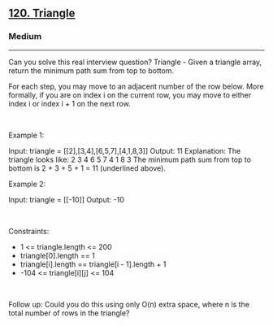 <h2><a href="https://leetcode.com/problems/triangle/">120. Triangle</a></h2><h3>Medium</h3><hr>Can you solve this real interview question? Triangle - Given a triangle array, return the minimum path sum from top to bottom.

For each step, you may move to an adjacent number of the row below. More formally, if you are on index i on the current row, you may move to either index i or index i + 1 on the next row.

 

Example 1:


Input: triangle = [[2],[3,4],[6,5,7],[4,1,8,3]]
Output: 11
Explanation: The triangle looks like:
   2
  3 4
 6 5 7
4 1 8 3
The minimum path sum from top to bottom is 2 + 3 + 5 + 1 = 11 (underlined above).


Example 2:


Input: triangle = [[-10]]
Output: -10


 

Constraints:

 * 1 <= triangle.length <= 200
 * triangle[0].length == 1
 * triangle[i].length == triangle[i - 1].length + 1
 * -104 <= triangle[i][j] <= 104

 

Follow up: Could you do this using only O(n) extra space, where n is the total number of rows in the triangle?